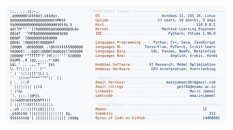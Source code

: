 <picture>
  <source srcset="https://raw.githubusercontent.com/mmazinjameel/mmazinjameel/main/dark_mode.svg?v=1757866193" media="(prefers-color-scheme: dark)">
  <img src="https://raw.githubusercontent.com/mmazinjameel/mmazinjameel/main/light_mode.svg?v=1757866193">
</picture>
